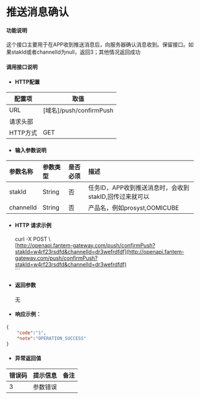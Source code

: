 # 推送消息确认

#### 功能说明

这个接口主要用于在APP收到推送消息后，向服务器确认消息收到。保留接口。如果stakId或者channelId为null，返回3；其他情况返回成功

#### 调用接口说明

* #### HTTP配置

| 配置项 | 取值 |
| --- | --- |
| URL | \[域名\]/push/confirmPush |
| 请求头部 |  |
| HTTP方式 | GET |

* #### 输入参数说明

| 参数名称 | 参数类型 | 是否必须 | 描述 |
| :--- | :--- | :--- | :--- |
| stakId | String | 否 | 任务ID，APP收到推送消息时，会收到stakID,回传过来就可以 |
| channelId | String | 否 | 产品名，例如prosyst,OOMICUBE |

* #### HTTP 请求示例

  curl -X POST \  
  [http://openapi.fantem-gateway.com/push/confirmPush?stakId=w4rf23rsdfd&channelId=dr3wefrdfdf](http://openapi.fantem-gateway.com/push/confirmPush?stakId=w4rf23rsdfd&channelId=dr3wefrdfdf)  
  \`\`\`

* #### 返回参数

  无

* #### 响应示例：

```json
{
    "code":"1",
    "note":"OPERATION_SUCCESS"
}
```

* #### 异常返回值

| 错误码 | 提示信息 | 备注 |
| :--- | :--- | :--- |
| 3 | 参数错误 |  |



